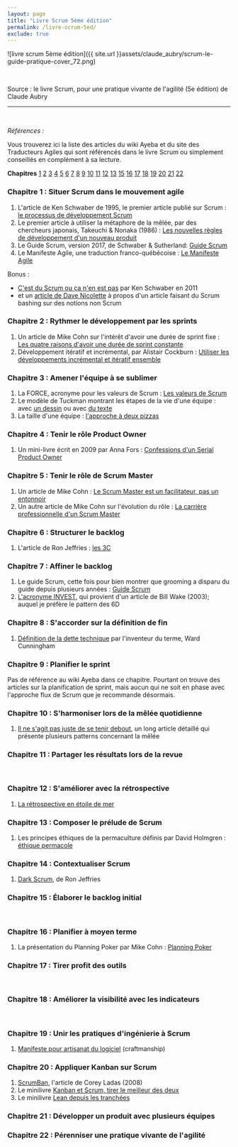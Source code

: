 ```yaml
---
layout: page
title: "Livre Scrum 5ème édition"
permalink: /livre-scrum-5ed/
exclude: true
---
```


![livre scrum 5ème édition]({{ site.url }}assets/claude_aubry/scrum-le-guide-pratique-cover_72.png)

&nbsp;  

Source : le livre Scrum, pour une pratique vivante de l'agilité (5e édition) de Claude Aubry

---
&nbsp;  

_Références :_

Vous trouverez ici la liste des articles du wiki Ayeba et du site des Traducteurs Agiles qui sont référencés dans le livre Scrum ou simplement conseillés en complément à sa lecture.

**Chapitres** [1](#ch01) [2](#ch02) [3](#ch03) [4](#ch04) [5](#ch05) [6](#ch06) [7](#ch07) [8](#ch08) [9](#ch09) [10](#ch10) [11](#ch11) [12](#ch12) [13](#ch14) [15](#ch15) [16](#ch16) [17](#ch17) [18](#ch18) [19](#ch19) [20](#ch20) [21](#ch21) [22](#ch22)


### <a name="ch01"></a> Chapitre 1 : Situer Scrum dans le mouvement agile

1. L'article de Ken Schwaber de 1995, le premier article publié sur Scrum : [le processus de développement Scrum](http://www.les-traducteurs-agiles.org/2017/07/20/le-processus-de-developpement-SCRUM.html)
2. Le premier article à utiliser la métaphore de la mêlée, par des chercheurs japonais, Takeuchi & Nonaka (1986) : [Les nouvelles règles de développement d'un nouveau produit](http://www.les-traducteurs-agiles.org/2009/06/07/les-nouvelles-regles-de-developpement-d-un-nouveau-produit.html)
3. Le Guide Scrum, version 2017, de Schwaber & Sutherland: [Guide Scrum](http://www.les-traducteurs-agiles.org/2017/11/12/guide-scrum-novembre-2017.html)
4. Le Manifeste Agile, une traduction franco-québécoise : [Le Manifeste Agile](http://www.les-traducteurs-agiles.org/2011/01/01/manifeste-pour-le-developpement-agile-de-logiciels.html)

Bonus :

* [C'est du Scrum ou ça n'en est pas](http://www.les-traducteurs-agiles.org/2011/01/12/c-est-du-scrum-ou-ca-n-en-est-pas.html) par Ken Schwaber en 2011
* et un [article de Dave Nicolette](http://www.les-traducteurs-agiles.org/scrum/2016/06/19/c-est-quoi-le-probleme.html) à propos d'un article faisant du Scrum bashing sur des notions non Scrum


### <a name="ch02"></a> Chapitre 2 : Rythmer le développement par les sprints

1. Un article de Mike Cohn sur l'intérêt d'avoir une durée de sprint fixe : [Les quatre raisons d'avoir une durée de sprint constante](http://www.les-traducteurs-agiles.org/2017/11/19/les-quatre-raisons-d-avoir-une-duree-de-sprint-constante.html)
2. Développement itératif et incrémental, par Alistair Cockburn : [Utiliser les développements incrémental et itératif ensemble](http://www.les-traducteurs-agiles.org/2009/11/16/utiliser-les-developpements-incremental-et-iteratif-ensemble.html)


### <a name="ch03"></a> Chapitre 3 : Amener l'équipe à se sublimer

1. La FORCE, acronyme pour les valeurs de Scrum : [Les valeurs de Scrum](http://www.les-traducteurs-agiles.org/2016/07/22/les-valeurs-de-scrum.html)
2. Le modèle de Tuckman montrant les étapes de la vie d'une équipe : avec [un dessin](http://www.les-traducteurs-agiles.org/2016/10/16/modele-de-tuckman.html) ou avec [du texte](http://www.les-traducteurs-agiles.org/2017/12/20/les-cinq-etapes-de-developpement-d-une-equipe-et-le-role-du-chef-de-projet.html)
3. La taille d'une équipe : [l'approche à deux pizzas](http://www.les-traducteurs-agiles.org/2014/11/03/l-approche-des-deux-pizzas-pour-un-travail-d-equipe-productif.html)


### <a name="ch04"></a> Chapitre 4 : Tenir le rôle Product Owner

1. Un mini-livre écrit en 2009 par Anna Fors : [Confessions d'un Serial Product Owner](http://www.les-traducteurs-agiles.org/2013/07/24/confessions-d-un-serial-product-owner.html)


### <a name="ch05"></a> Chapitre 5 : Tenir le rôle de Scrum Master

1. Un article de Mike Cohn : [Le Scrum Master est un facilitateur, pas un entonnoir](http://www.les-traducteurs-agiles.org/2016/10/06/le-scrummaster-est-un-facilitateur-pas-un-entonnoir.html)
2. Un autre article de Mike Cohn sur l'évolution du rôle : [La carrière professionnelle d'un Scrum Master](http://www.les-traducteurs-agiles.org/2017/05/16/la-carriere-professionnelle-d-un-scrummaster.html)


### <a name="ch06"></a> Chapitre 6 : Structurer le backlog

1. L'article de Ron Jeffries : [les 3C](http://www.les-traducteurs-agiles.org/2009/11/12/xp-l-essentiel-carte-conversation-confirmation.html)


### <a name="ch07"></a> Chapitre 7 : Affiner le backlog

1. Le guide Scrum, cette fois pour bien montrer que grooming a disparu du guide depuis plusieurs années : [Guide Scrum](http://www.les-traducteurs-agiles.org/2017/11/12/guide-scrum-novembre-2017.html)
2. [L'acronyme INVEST](http://www.les-traducteurs-agiles.org/story/2015/02/23/investissez-dans-de-bonnes-stories-et-dans-des-taches-smart.html), qui provient d'un article de Bill Wake (2003); auquel je préfère le pattern des 6D


### <a name="ch08"></a> Chapitre 8 : S'accorder sur la définition de fin

1. [Définition de la dette technique](http://www.les-traducteurs-agiles.org/2017/06/19/definition-de-la-dette-technique.html) par l'inventeur du terme, Ward Cunningham


### <a name="ch09"></a> Chapitre 9 : Planifier le sprint
Pas de référence au wiki Ayeba dans ce chapitre. Pourtant on trouve des articles sur la planification de sprint, mais aucun qui ne soit en phase avec l'approche flux de Scrum que je recommande désormais.


### <a name="ch10"></a> Chapitre 10 : S'harmoniser lors de la mêlée quotidienne

1. [Il ne s'agit pas juste de se tenir debout](http://www.les-traducteurs-agiles.org/agile/stand-up/2015/07/25/il-ne-s-agit-pas-juste-de-se-tenir-debout.html), un long article détaillé qui présente plusieurs patterns concernant la mêlée


### <a name="ch11"></a> Chapitre 11 : Partager les résultats lors de la revue
&nbsp;  


### <a name="ch12"></a> Chapitre 12 : S'améliorer avec la rétrospective

1. [La rétrospective en étoile de mer](http://www.les-traducteurs-agiles.org/2011/11/13/la-retrospective-en-etoile-de-mer.html)


### <a name="ch13"></a> Chapitre 13 : Composer le prélude de Scrum

1. Les principes éthiques de la permaculture définis par David Holmgren : [éthique permacole](http://www.les-traducteurs-agiles.org/2017/08/28/les-valeurs-de-la-permaculture.html)


### <a name="ch14"></a> Chapitre 14 : Contextualiser Scrum

1. [Dark Scrum](http://www.les-traducteurs-agiles.org/scrum/2016/11/20/dark-scrum.html), de Ron Jeffries


### <a name="ch15"></a> Chapitre 15 : Élaborer le backlog initial
&nbsp;  


### <a name="ch16"></a> Chapitre 16 : Planifier à moyen terme

1. La présentation du Planning Poker par Mike Cohn : [Planning Poker](http://www.les-traducteurs-agiles.org/2017/07/21/planning-poker-une-technique-de-planification-et-d-estimation-agile.html)


### <a name="ch17"></a> Chapitre 17 : Tirer profit des outils
&nbsp;  


### <a name="ch18"></a> Chapitre 18 : Améliorer la visibilité avec les indicateurs
&nbsp;  


### <a name="ch19"></a> Chapitre 19 : Unir les pratiques d'ingénierie à Scrum

1. [Manifeste pour artisanat du logiciel](http://manifesto.softwarecraftsmanship.org/#/fr-fr) (craftmanship)


### <a name="ch20"></a> Chapitre 20 : Appliquer Kanban sur Scrum

1. [ScrumBan](http://www.les-traducteurs-agiles.org/2011/07/01/scrum-ban.html), l'article de Corey Ladas (2008)
2. Le minilivre [Kanban et Scrum, tirer le meilleur des deux](http://www.les-traducteurs-agiles.org/2010/01/18/kanban-et-scrum-tirer-le-meilleur-des-deux.html)
3. Le minilivre [Lean depuis les tranchées](http://www.les-traducteurs-agiles.org/2012/03/20/lean-depuis-les-tranchees.html)

### <a name="ch21"></a> Chapitre 21 : Développer un produit avec plusieurs équipes

### <a name="ch22"></a> Chapitre 22 : Pérenniser une pratique vivante de l'agilité
